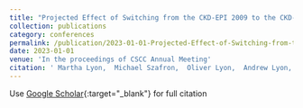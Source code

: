 ```yaml
---
title: "Projected Effect of Switching from the CKD-EPI 2009 to the CKD-EPI 2021 eGFR Equation in a Canadian Hospital"
collection: publications
category: conferences
permalink: /publication/2023-01-01-Projected-Effect-of-Switching-from-the-CKD-EPI-2009-to-the-CKD-EPI-2021-eGFR-Equation-in-a-Canadian-Hospital
date: 2023-01-01
venue: 'In the proceedings of CSCC Annual Meeting'
citation: ' Martha Lyon,  Michael Szafron,  Oliver Lyon,  Andrew Lyon, &quot;Projected Effect of Switching from the CKD-EPI 2009 to the CKD-EPI 2021 eGFR Equation in a Canadian Hospital.&quot; In the proceedings of CSCC Annual Meeting, 2023.'
---
```

Use [Google Scholar](https://scholar.google.com/scholar?q=Projected+Effect+of+Switching+from+the+CKD+EPI+2009+to+the+CKD+EPI+2021+eGFR+Equation+in+a+Canadian+Hospital){:target="_blank"} for full citation